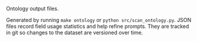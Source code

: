 Ontology output files.

Generated by running `make ontology` or `python src/scan_ontology.py`. JSON files
record field usage statistics and help refine prompts. They are tracked in git
so changes to the dataset are versioned over time.
